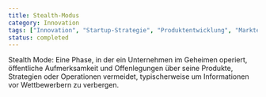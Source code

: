 ```yaml
---
title: Stealth-Modus
category: Innovation
tags: ["Innovation", "Startup-Strategie", "Produktentwicklung", "Markteintritt"]
status: completed
---
```

Stealth Mode: Eine Phase, in der ein Unternehmen im Geheimen operiert, öffentliche Aufmerksamkeit und Offenlegungen über seine Produkte, Strategien oder Operationen vermeidet, typischerweise um Informationen vor Wettbewerbern zu verbergen.